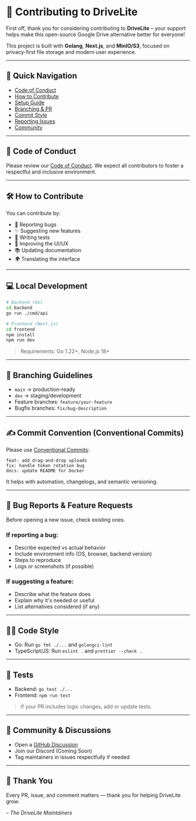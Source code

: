 # 🤝 Contributing to DriveLite

First off, thank you for considering contributing to **DriveLite** – your support helps make this open-source Google Drive alternative better for everyone!

This project is built with **Golang**, **Next.js**, and **MinIO/S3**, focused on privacy-first file storage and modern user experience.

---

## 🧭 Quick Navigation

- [Code of Conduct](#-code-of-conduct)
- [How to Contribute](#-how-to-contribute)
- [Setup Guide](#-local-development)
- [Branching & PR](#-branching-guidelines)
- [Commit Style](#-commit-convention)
- [Reporting Issues](#-bug-reports--feature-requests)
- [Community](#-community--discussions)

---

## 📜 Code of Conduct

Please review our [Code of Conduct](./CODE_OF_CONDUCT.md). We expect all contributors to foster a respectful and inclusive environment.

---

## 🛠 How to Contribute

You can contribute by:

- 🐛 Reporting bugs
- ✨ Suggesting new features
- 🧪 Writing tests
- 🎨 Improving the UI/UX
- 📚 Updating documentation
- 🌍 Translating the interface

---

## 💻 Local Development

```bash
# Backend (Go)
cd backend
go run ./cmd/api

# Frontend (Next.js)
cd frontend
npm install
npm run dev
```

> Requirements: Go 1.22+, Node.js 18+

---

## 🌿 Branching Guidelines

- `main` → production-ready
- `dev` → staging/development
- Feature branches: `feature/your-feature`
- Bugfix branches: `fix/bug-description`

---

## ✍️ Commit Convention (Conventional Commits)

Please use [Conventional Commits](https://www.conventionalcommits.org):

```
feat: add drag-and-drop uploads
fix: handle token rotation bug
docs: update README for Docker
```

It helps with automation, changelogs, and semantic versioning.

---

## 🐞 Bug Reports & Feature Requests

Before opening a new issue, check existing ones.

### If reporting a bug:

- Describe expected vs actual behavior
- Include environment info (OS, browser, backend version)
- Steps to reproduce
- Logs or screenshots (if possible)

### If suggesting a feature:

- Describe what the feature does
- Explain why it's needed or useful
- List alternatives considered (if any)

---

## 🧑‍💻 Code Style

- Go: Run `go fmt ./...` and `golangci-lint`
- TypeScript/JS: Run `eslint .` and `prettier --check .`

---

## 🧪 Tests

- Backend: `go test ./...`
- Frontend: `npm run test`

> If your PR includes logic changes, add or update tests.

---

## 💬 Community & Discussions

- Open a [GitHub Discussion](https://github.com/Moukhtar-youssef/DriveLite/discussions)
- Join our Discord (Coming Soon)
- Tag maintainers in issues respectfully if needed

---

## 🙌 Thank You

Every PR, issue, and comment matters — thank you for helping DriveLite grow.

_– The DriveLite Maintainers_
